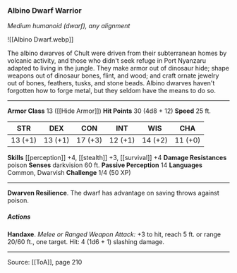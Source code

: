 ### Albino Dwarf Warrior
_Medium humanoid (dwarf), any alignment_

![[Albino Dwarf.webp]]

The albino dwarves of Chult were driven from their subterranean homes by volcanic activity, and those who didn't seek refuge in Port Nyanzaru adapted to living in the jungle. They make armor out of dinosaur hide; shape weapons out of dinosaur bones, flint, and wood; and craft ornate jewelry out of bones, feathers, tusks, and stone beads. Albino dwarves haven't forgotten how to forge metal, but they seldom have the means to do so.






---

**Armor Class** 13 ([[Hide Armor]])
**Hit Points** 30 (4d8 + 12)
**Speed** 25 ft.

| STR     | DEX     | CON     | INT     | WIS     | CHA     |
|---------|---------|---------|---------|---------|---------|
| 13 (+1) | 13 (+1) | 17 (+3) | 12 (+1) | 14 (+2) | 11 (+0) |

**Skills** [[perception]] +4, [[stealth]] +3, [[survival]] +4
**Damage Resistances** poison
**Senses** darkvision 60 ft.
**Passive Perception** 14
**Languages** Common, Dwarvish
**Challenge** 1/4 (50 XP)

---

**Dwarven Resilience**. The dwarf has advantage on saving throws against poison.

##### Actions
**Handaxe**. _Melee or Ranged Weapon Attack:_ +3 to hit, reach 5 ft. or range 20/60 ft., one target. Hit: 4 (1d6 + 1) slashing damage.


---

Source: [[ToA]], page 210